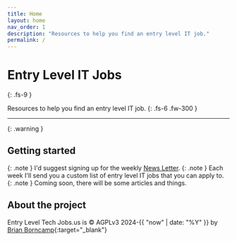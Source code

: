 ```yaml
---
title: Home
layout: home
nav_order: 1
description: "Resources to help you find an entry level IT job."
permalink: /
---
```


# Entry Level IT Jobs
{: .fs-9 }

Resources to help you find an entry level IT job.
{: .fs-6 .fw-300 }

---

{: .warning }


## Getting started
{: .note }
I'd suggest signing up for the weekly [News Letter](./newsletter/). 
{: .note }
Each week I'll send you a custom list of entry level IT jobs that you can apply to. 
{: .note }
Coming soon, there will be some articles and things.

## About the project

Entry Level Tech Jobs.us is &copy; AGPLv3 2024-{{ "now" | date: "%Y" }} by [Brian Borncamp](https://borncamp.github.io){:target="_blank"}

